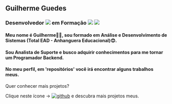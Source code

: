 ## **Guilherme Guedes** 

### Desenvolvedor ![](https://img.shields.io/badge/Java-%23FF0004?style=for-the-badge&logo=oracle) em Formação ![](https://img.shields.io/badge/Windows-blue?logo=windows) ![](https://img.shields.io/badge/Linux-purple?logo=linux)

#### Meu nome é Guilherme👨‍💻, sou formado em Análise e Desenvolvimento de Sistemas (Total EAD - Anhanguera Educacional)😊.

#### Sou Analista de Suporte e busco adquirir conhecimentos para me tornar um Programador Backend.

#### No meu perfil, em 'repositórios' você irá encontrar alguns trabalhos meus.

Quer conhecer mais projetos?

Clique neste ícone ->   <a href="https://www.linkedin.com/in/guilhermeguedesgag/">![github](https://img.shields.io/badge/Linkedin-007?style=for-the-badge&logo=linkedin&style=flat&logoColor=white)</a> e descubra mais projetos meus.



